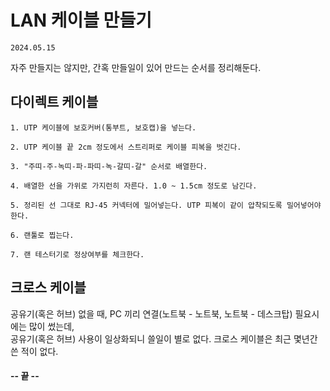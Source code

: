 # LAN 케이블 만들기

```
2024.05.15
```

자주 만들지는 않지만, 간혹 만들일이 있어 만드는 순서를 정리해둔다.


## 다이렉트 케이블 

```
1. UTP 케이블에 보호커버(통부트, 보호캡)을 넣는다.

2. UTP 케이블 끝 2cm 정도에서 스트리퍼로 케이블 피복을 벗긴다.

3. "주띠-주-녹띠-파-파띠-녹-갈띠-갈" 순서로 배열한다.

4. 배열한 선을 가위로 가지런히 자른다. 1.0 ~ 1.5cm 정도로 남긴다.

5. 정리된 선 그대로 RJ-45 커넥터에 밀어넣는다. UTP 피복이 같이 압착되도록 밀어넣어야 한다.

6. 랜툴로 찝는다.

7. 랜 테스터기로 정상여부를 체크한다.
```


## 크로스 케이블 
공유기(혹은 허브) 없을 때, PC 끼리 연결(노트북 - 노트북, 노트북 - 데스크탑) 필요시에는 많이 썼는데, <br>
공유기(혹은 허브) 사용이 일상화되니 쓸일이 별로 없다.
크로스 케이블은 최근 몇년간 쓴 적이 없다.


####  -- 끝 -- 

